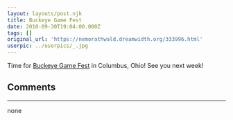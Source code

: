 ```yaml
---
layout: layouts/post.njk
title: Buckeye Game Fest
date: 2010-09-30T19:04:00.000Z
tags: []
original_url: 'https://nemorathwald.dreamwidth.org/333996.html'
userpic: ../userpics/_.jpg
---
```

Time for [Buckeye Game Fest](http://www.buckeyeboardgamers.org/buckeyegamefest.htm) in Columbus, Ohio! See you next week!

## Comments

---

none
